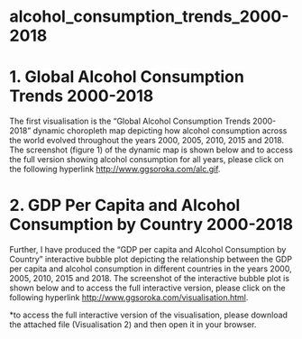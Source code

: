 # alcohol_consumption_trends_2000-2018

# 1. Global Alcohol Consumption Trends 2000-2018
The first visualisation is the “Global Alcohol Consumption Trends 2000-2018” dynamic choropleth map depicting how alcohol consumption across the world evolved throughout the years 2000, 2005, 2010, 2015 and 2018. The screenshot (figure 1) of the dynamic map is shown below and to access the full version showing alcohol consumption for all years, please click on the following hyperlink http://www.ggsoroka.com/alc.gif.

# 2. GDP Per Capita and Alcohol Consumption by Country 2000-2018
Further, I have produced the “GDP per capita and Alcohol Consumption by Country” interactive bubble plot depicting the relationship between the GDP per capita and alcohol consumption in different countries in the years 2000, 2005, 2010, 2015 and 2018. The screenshot of the interactive bubble plot is shown below and to access the full interactive version, please click on the following hyperlink http://www.ggsoroka.com/visualisation.html.

*to access the full interactive version of the visualisation, please download the attached file (Visualisation 2) and then open it in your browser.

